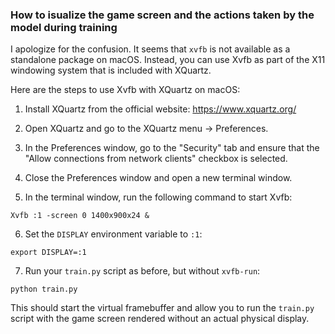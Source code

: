 




### How to isualize the game screen and the actions taken by the model during training
I apologize for the confusion. It seems that `xvfb` is not available as a standalone package on macOS. Instead, you can use Xvfb as part of the X11 windowing system that is included with XQuartz.

Here are the steps to use Xvfb with XQuartz on macOS:

1. Install XQuartz from the official website: https://www.xquartz.org/

2. Open XQuartz and go to the XQuartz menu -> Preferences.

3. In the Preferences window, go to the "Security" tab and ensure that the "Allow connections from network clients" checkbox is selected.

4. Close the Preferences window and open a new terminal window.

5. In the terminal window, run the following command to start Xvfb:

```shell
Xvfb :1 -screen 0 1400x900x24 &
```

6. Set the `DISPLAY` environment variable to `:1`:

```shell
export DISPLAY=:1
```

7. Run your `train.py` script as before, but without `xvfb-run`:

```shell
python train.py
```

This should start the virtual framebuffer and allow you to run the `train.py` script with the game screen rendered without an actual physical display.
